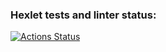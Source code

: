 ### Hexlet tests and linter status:
[![Actions Status](https://github.com/IlyaLysenkov-Hexlet/python-project-83/actions/workflows/hexlet-check.yml/badge.svg)](https://github.com/IlyaLysenkov-Hexlet/python-project-83/actions)